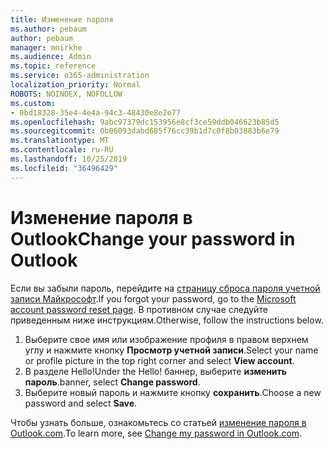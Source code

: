 ```yaml
---
title: Изменение пароля
ms.author: pebaum
author: pebaum
manager: mnirkhe
ms.audience: Admin
ms.topic: reference
ms.service: o365-administration
localization_priority: Normal
ROBOTS: NOINDEX, NOFOLLOW
ms.custom:
- 0bd18328-35e4-4e4a-94c3-48430e8e2e77
ms.openlocfilehash: 9abc97379dc153956e8cf3ce59ddb046623b85d5
ms.sourcegitcommit: 0b06093dabd685f76cc39b1d7c0f8b03883b6e79
ms.translationtype: MT
ms.contentlocale: ru-RU
ms.lasthandoff: 10/25/2019
ms.locfileid: "36496429"
---
```

# <a name="change-your-password-in-outlook"></a><span data-ttu-id="b4667-102">Изменение пароля в Outlook</span><span class="sxs-lookup"><span data-stu-id="b4667-102">Change your password in Outlook</span></span>

<span data-ttu-id="b4667-103">Если вы забыли пароль, перейдите на [страницу сброса пароля учетной записи Майкрософт](https://go.microsoft.com/fwlink/p/?linkid=841909).</span><span class="sxs-lookup"><span data-stu-id="b4667-103">If you forgot your password, go to the [Microsoft account password reset page](https://go.microsoft.com/fwlink/p/?linkid=841909).</span></span> <span data-ttu-id="b4667-104">В противном случае следуйте приведенным ниже инструкциям.</span><span class="sxs-lookup"><span data-stu-id="b4667-104">Otherwise, follow the instructions below.</span></span>
  
1. <span data-ttu-id="b4667-105">Выберите свое имя или изображение профиля в правом верхнем углу и нажмите кнопку **Просмотр учетной записи**.</span><span class="sxs-lookup"><span data-stu-id="b4667-105">Select your name or profile picture in the top right corner and select **View account**.</span></span>
2. <span data-ttu-id="b4667-106">В разделе Hello!</span><span class="sxs-lookup"><span data-stu-id="b4667-106">Under the Hello!</span></span> <span data-ttu-id="b4667-107">баннер, выберите **изменить пароль**.</span><span class="sxs-lookup"><span data-stu-id="b4667-107">banner, select **Change password**.</span></span>
3. <span data-ttu-id="b4667-108">Выберите новый пароль и нажмите кнопку **сохранить**.</span><span class="sxs-lookup"><span data-stu-id="b4667-108">Choose a new password and select **Save**.</span></span>

<span data-ttu-id="b4667-109">Чтобы узнать больше, ознакомьтесь со статьей [изменение пароля в Outlook.com](https://support.office.com/article/2138d690-811c-4545-b2f3-e4dbe80c9735.aspx).</span><span class="sxs-lookup"><span data-stu-id="b4667-109">To learn more, see [Change my password in Outlook.com](https://support.office.com/article/2138d690-811c-4545-b2f3-e4dbe80c9735.aspx).</span></span>
